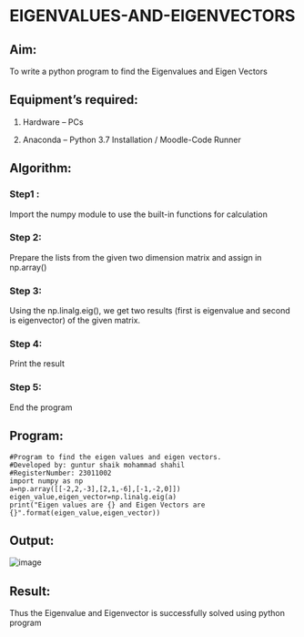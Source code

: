# EIGENVALUES-AND-EIGENVECTORS

## Aim:

To write a python program to find the Eigenvalues and Eigen Vectors

## Equipment’s required:

1. 	Hardware – PCs

2. 	Anaconda – Python 3.7 Installation / Moodle-Code Runner

## Algorithm:

### Step1 : 

Import the numpy module to use the built-in functions for calculation

### Step 2: 

Prepare the lists from the given two dimension matrix and assign in np.array()

### Step 3: 

Using the np.linalg.eig(),  we get two results (first is eigenvalue and second is eigenvector) of the given matrix.

### Step 4: 

Print the result

### Step 5:

End the program

## Program:
```
#Program to find the eigen values and eigen vectors.
#Developed by: guntur shaik mohammad shahil
#RegisterNumber: 23011002
import numpy as np
a=np.array([[-2,2,-3],[2,1,-6],[-1,-2,0]])
eigen_value,eigen_vector=np.linalg.eig(a)
print("Eigen values are {} and Eigen Vectors are {}".format(eigen_value,eigen_vector))
```

## Output:
![image](https://github.com/mohammadshahil09/EIGENVALUES-AND-EIGENVECTORS/assets/145742840/d63bbb81-7117-4e74-b9b6-15e3f0fe5134)



## Result:

Thus the Eigenvalue and Eigenvector is successfully solved using python program
